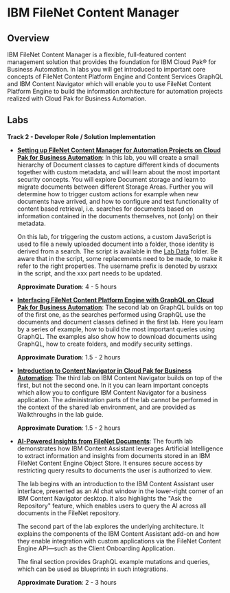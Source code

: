 # IBM FileNet Content Manager

## Overview

IBM FileNet Content Manager is a flexible, full-featured content management solution that provides the foundation for IBM Cloud Pak® for Business Automation. In labs you will get introduced to important core concepts of FileNet Content Platform Engine and Content Services GraphQL and IBM Content Navigator which will enable you to use FileNet Content Platform Engine to build the information architecture for automation projects realized with Cloud Pak for Business Automation. 

## Labs

**Track 2 - Developer Role / Solution Implementation**

- **[Setting up FileNet Content Manager for Automation Projects on Cloud Pak for Business Automation](CONTENT%20Lab%201%20-%20CPE.pdf)**:
  In this lab, you will create a small hierarchy of Document classes to
  capture different kinds of documents together with custom metadata,
  and will learn about the most important security concepts. You will
  explore Document storage and learn to migrate documents between
  different Storage Areas.  Further you will determine how to trigger
  custom actions for example when new documents have arrived, and how to
  configure and test functionality of content based retrieval,
  i.e. searches for documents based on information contained in the
  documents themselves, not (only) on their metadata.

  On this lab, for triggering the custom actions, a custom JavaScript is
  used to file a newly uploaded document into a folder, those identity
  is derived from a search. The script is available in the [Lab
  Data](Lab%20Data) folder. Be aware that in the script, some
  replacements need to be made, to make it refer to the right
  properties. The username prefix is denoted by usrxxx in the script,
  and the xxx part needs to be updated.

  **Approximate Duration**: 4 - 5 hours

- **[Interfacing FileNet Content Platform Engine with GraphQL on Cloud Pak for Business Automation](CONTENT%20Lab%202%20-%20GraphQL.pdf)**:
  The second lab on GraphQL builds on top of the first one, as the
  searches performed using GraphQL use the documents and document
  classes defined in the first lab.  Here you learn by a series of
  example, how to build the most important queries using GraphQL.  The
  examples also show how to download documents using GraphQL, how to
  create folders, and modify security settings.

  **Approximate Duration**: 1.5 - 2 hours

- **[Introduction to Content Navigator in Cloud Pak for Business Automation](CONTENT%20Lab%203%20-%20ICN.pdf)**:
  The third lab on IBM Content Navigator builds on top of the first, but not the second one.
  In it you can learn important concepts which allow you to configure IBM Content Navigator for a business application.
  The administration parts of the lab cannot be performed in the context of the shared lab environment, and
  are provided as Walkthroughs in the lab guide.
  
  **Approximate Duration**: 1.5 - 2 hours


- **[AI-Powered Insights from FileNet Documents](CONTENT%20LAB%204%20-%20ICA.pdf)**:
  The fourth lab demonstrates how IBM Content Assistant leverages Artificial Intelligence to extract information and insights from documents
  stored in an IBM FileNet Content Engine Object Store. It ensures secure access by restricting query results to documents the user is authorized
  to view.

  The lab begins with an introduction to the IBM Content Assistant user interface, presented as an AI chat window in the lower-right corner of an
  IBM Content Navigator desktop. It also highlights the "Ask the Repository" feature, which enables users to query the AI across all documents
  in the FileNet repository.
  
  The second part of the lab explores the underlying architecture. It explains the components of the IBM Content Assistant add-on and how they
  enable integration with custom applications via the FileNet Content Engine API—such as the Client Onboarding Application.
  
  The final section provides GraphQL example mutations and queries, which can be used as blueprints in such integrations.

  **Approximate Duration**: 2 - 3 hours
   
